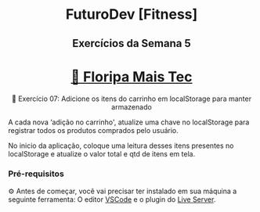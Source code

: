 <h1 align="center"> FuturoDev [Fitness] </h1>

<h2 align="center"> Exercícios da Semana 5</h2>

<h1 align="center">
    <a href="https://floripamaistec.pmf.sc.gov.br/">🔗 Floripa Mais Tec</a>
</h1>
<p align="center">🚀 Exercício 07:  Adicione os itens do carrinho em localStorage para manter armazenado</p>

<p>A cada nova ‘adição no carrinho', atualize uma chave no localStorage para registrar todos os produtos comprados pelo usuário.

No inicio da aplicação, coloque uma leitura desses itens presentes no localStorage e atualize o valor total e qtd de itens em tela.</p>



### Pré-requisitos

⚙ Antes de começar, você vai precisar ter instalado em sua máquina a seguinte ferramenta:
O editor [VSCode](https://code.visualstudio.com/) e o plugin do [Live Server](https://marketplace.visualstudio.com/items?itemName=ritwickdey.LiveServer). 
